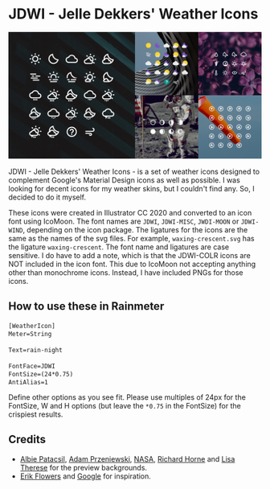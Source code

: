 # JDWI - Jelle Dekkers' Weather Icons

![Preview](/Preview.jpg)

JDWI - Jelle Dekkers' Weather Icons - is a set of weather icons designed to complement Google's Material Design icons as well as possible. I was looking for decent icons for my weather skins, but I couldn't find any. So, I decided to do it myself.

These icons were created in Illustrator CC 2020 and converted to an icon font using IcoMoon. The font names are `JDWI`, `JDWI-MISC`, `JWDI-MOON` or `JDWI-WIND`, depending on the icon package. The ligatures for the icons are the same as the names of the svg files. For example, `waxing-crescent.svg` has the ligature `waxing-crescent`. The font name and ligatures are case sensitive. I do have to add a note, which is that the JDWI-COLR icons are NOT included in the icon font. This due to IcoMoon not accepting anything other than monochrome icons. Instead, I have included PNGs for those icons.

## How to use these in Rainmeter
```
[WeatherIcon]
Meter=String

Text=rain-night

FontFace=JDWI
FontSize=(24*0.75)
AntiAlias=1
```

Define other options as you see fit. Please use multiples of 24px for the FontSize, W and H options (but leave the `*0.75` in the FontSize) for the crispiest results.

## Credits
* [Albie Patacsil](https://unsplash.com/photos/NhAkd78UPiQ), [Adam Przeniewski](https://unsplash.com/photos/SnBtwfljShg), [NASA](https://unsplash.com/photos/U2uKrI4lci8), [Richard Horne](https://unsplash.com/photos/5UUlbAf4DLw) and [Lisa Therese](https://unsplash.com/photos/EVkncXSIi98) for the preview backgrounds.
* [Erik Flowers](https://erikflowers.github.io/weather-icons/) and [Google](https://fonts.google.com/icons?selected=Material+Icons) for inspiration.